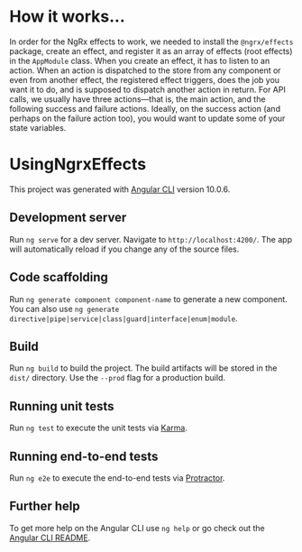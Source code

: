 # How it works...

In order for the NgRx effects to work, we needed to install the `@ngrx/effects` package, create an effect, and register it as an array of effects (root effects) in the `AppModule` class. When you create an effect, it has to listen to an action. When an action is dispatched to the store from any component or even from another effect, the registered effect triggers, does the job you want it to do, and is supposed to dispatch another action in return. For API calls, we usually have three actions—that is, the main action, and the following success and failure actions. Ideally, on the success action (and perhaps on the failure action too), you would want to update some of your state variables.

# UsingNgrxEffects

This project was generated with [Angular CLI](https://github.com/angular/angular-cli) version 10.0.6.

## Development server

Run `ng serve` for a dev server. Navigate to `http://localhost:4200/`. The app will automatically reload if you change any of the source files.

## Code scaffolding

Run `ng generate component component-name` to generate a new component. You can also use `ng generate directive|pipe|service|class|guard|interface|enum|module`.

## Build

Run `ng build` to build the project. The build artifacts will be stored in the `dist/` directory. Use the `--prod` flag for a production build.

## Running unit tests

Run `ng test` to execute the unit tests via [Karma](https://karma-runner.github.io).

## Running end-to-end tests

Run `ng e2e` to execute the end-to-end tests via [Protractor](http://www.protractortest.org/).

## Further help

To get more help on the Angular CLI use `ng help` or go check out the [Angular CLI README](https://github.com/angular/angular-cli/blob/master/README.md).
